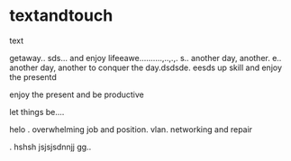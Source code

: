 # textandtouch
text

getaway..
sds...
and enjoy lifeeawe..........,..,.,.
s..
another day, another.
e..
another day, another to conquer the day.dsdsde.
eesds
up skill and enjoy the presentd

enjoy the present and be productive 

let things be....

helo
. overwhelming job and position. vlan. networking and repair

.
hshsh
jsjsjsdnnjj
gg..
